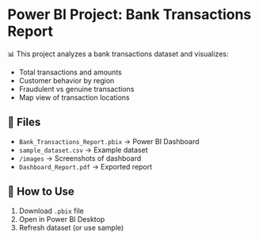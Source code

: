 # Power BI Project: Bank Transactions Report

📊 This project analyzes a bank transactions dataset and visualizes:
- Total transactions and amounts
- Customer behavior by region
- Fraudulent vs genuine transactions
- Map view of transaction locations

## 📂 Files
- `Bank_Transactions_Report.pbix` → Power BI Dashboard
- `sample_dataset.csv` → Example dataset
- `/images` → Screenshots of dashboard
- `Dashboard_Report.pdf` → Exported report

## 🚀 How to Use
1. Download `.pbix` file
2. Open in Power BI Desktop
3. Refresh dataset (or use sample)


